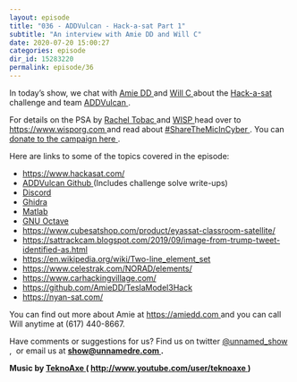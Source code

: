 ```yaml
---
layout: episode
title: "036 - ADDVulcan - Hack-a-sat Part 1"
subtitle: "An interview with Amie DD and Will C"
date: 2020-07-20 15:00:27
categories: episode
dir_id: 15283220
permalink: episode/36
---
```

<p>
 In today’s show, we chat with
 <a href="https://twitter.com/amiedoubleD">
  Amie DD
 </a>
 and
 <a href="https://twitter.com/WillCaruana">
  Will C
 </a>
 about the
 <a href="https://www.hackasat.com/">
  Hack-a-sat
 </a>
 challenge and team
 <a href="https://twitter.com/addvulcan">
  ADDVulcan
 </a>
 .
</p>
<p>
 For details on the PSA by
 <a href="https://twitter.com/RachelTobac">
  Rachel Tobac
 </a>
 and
 <a href="https://twitter.com/WISPorg">
  WISP
 </a>
 head over to
 <a href="https://www.wisporg.com">
  https://www.wisporg.com
 </a>
 and read about
 <a href="https://www.wisporg.com/blog-posts/2020/7/9/sharethemicincyber">
  #ShareTheMicInCyber
 </a>
 . You can
 <a href="https://wisporg.z2systems.com/np/clients/wisporg/donation.jsp?campaign=2&amp;">
  donate to the campaign here
 </a>
 .
</p>
<p>
 Here are links to some of the topics covered in the episode:
</p>
<ul>
 <li>
  <a href="https://www.hackasat.com/">
   https://www.hackasat.com/
  </a>
 </li>
 <li>
  <a href="https://github.com/addvulcan">
   ADDVulcan Github
  </a>
  (Includes challenge solve write-ups)
 </li>
 <li>
  <a href="https://discord.com/">
   Discord
  </a>
 </li>
 <li>
  <a href="https://ghidra-sre.org/">
   Ghidra
  </a>
 </li>
 <li>
  <a href="https://www.mathworks.com/products/matlab.html">
   Matlab
  </a>
 </li>
 <li>
  <a href="https://www.gnu.org/software/octave/">
   GNU Octave
  </a>
 </li>
 <li>
  <a href="https://www.cubesatshop.com/product/eyassat-classroom-satellite/">
   https://www.cubesatshop.com/product/eyassat-classroom-satellite/
  </a>
 </li>
 <li>
  <a href="https://sattrackcam.blogspot.com/2019/09/image-from-trump-tweet-identified-as.html">
   https://sattrackcam.blogspot.com/2019/09/image-from-trump-tweet-identified-as.html
  </a>
 </li>
 <li>
  <a href="https://en.wikipedia.org/wiki/Two-line_element_set">
   https://en.wikipedia.org/wiki/Two-line_element_set
  </a>
 </li>
 <li>
  <a href="https://www.celestrak.com/NORAD/elements/">
   https://www.celestrak.com/NORAD/elements/
  </a>
 </li>
 <li>
  <a href="https://www.carhackingvillage.com/">
   https://www.carhackingvillage.com/
  </a>
 </li>
 <li>
  <a href="https://github.com/AmieDD/TeslaModel3Hack">
   https://github.com/AmieDD/TeslaModel3Hack
  </a>
 </li>
 <li>
  <a href="https://nyan-sat.com/">
   https://nyan-sat.com/
  </a>
 </li>
</ul>
<p>
 You can find out more about Amie at
 <a href="https://amiedd.com">
  https://amiedd.com
 </a>
 and you can call Will anytime at (617) 440-8667.
</p>
<p>
 Have comments or suggestions for us? Find us on twitter
 <a href="https://twitter.com/unnamed_show">
  @unnamed_show
 </a>
 ,  or email us at
 <a href="mailto:show@unnamedre.com">
  <strong>
   show@unnamedre.com
  </strong>
 </a>
 <strong>
  .
 </strong>
</p>
<p>
 <strong>
  Music by
 </strong>
 <a href="http://www.teknoaxe.com">
  <strong>
   TeknoAxe
  </strong>
 </a>
 <strong>
  (
 </strong>
 <a href="http://www.youtube.com/user/teknoaxe">
  <strong>
   http://www.youtube.com/user/teknoaxe
  </strong>
 </a>
 <strong>
  )
 </strong>
</p>
